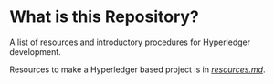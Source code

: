 # What is this Repository?

A list of resources and introductory procedures for Hyperledger development.

Resources to make a Hyperledger based project is in [*resources.md*](https://github.com/BIJOY-SUST/Tools-for-Hyperledger-Development/blob/master/Resources.md).
